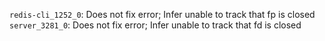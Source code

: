 `redis-cli_1252_0`: Does not fix error; Infer unable to track that fp is closed
`server_3281_0`: Does not fix error; Infer unable to track that fd is closed
